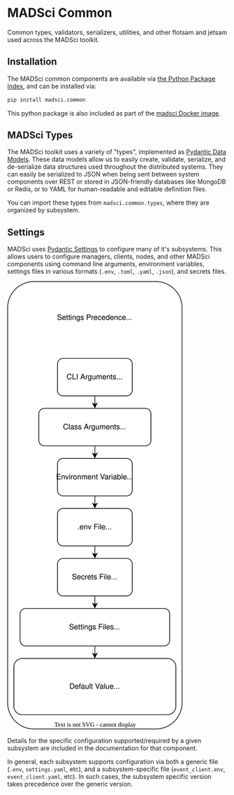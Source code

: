 # MADSci Common

Common types, validators, serializers, utilities, and other flotsam and jetsam used across the MADSci toolkit.

## Installation

The MADSci common components are available via [the Python Package Index](https://pypi.org/project/madsci.common/), and can be installed via:

```bash
pip install madsci.common
```

This python package is also included as part of the [madsci Docker image](https://github.com/orgs/AD-SDL/packages/container/package/madsci).

## MADSci Types

The MADSci toolkit uses a variety of "types", implemented as [Pydantic Data Models](https://docs.pydantic.dev/latest/). These data models allow us to easily create, validate, serialize, and de-serialize data structures used throughout the distributed systems. They can easily be serialized to JSON when being sent between system components over REST or stored in JSON-friendly databases like MongoDB or Redis, or to YAML for human-readable and editable definition files.

You can import these types from `madsci.common.types`, where they are organized by subsystem.

## Settings

MADSci uses [Pydantic Settings](https://docs.pydantic.dev/latest/concepts/pydantic_settings/) to configure many of it's subsystems. This allows users to configure managers, clients, nodes, and other MADSci components using command line arguments, environment variables, settings files in various formats (`.env`, `.toml`, `.yaml`, `.json`), and secrets files.

![Settings Precedence](./assets/drawio/config_precedence.drawio.svg)

Details for the specific configuration supported/required by a given subsystem are included in the documentation for that component.

In general, each subsystem supports configuration via both a generic file (`.env`, `settings.yaml`, etc), and a subsystem-specific file (`event_client.env`, `event_client.yaml`, etc). In such cases, the subsystem specific version takes precedence over the generic version.
